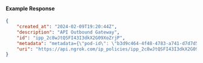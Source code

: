 <!-- Code generated for API Clients. DO NOT EDIT. -->

#### Example Response

```json
{
	"created_at": "2024-02-09T19:20:44Z",
	"description": "API Outbound Gateway",
	"id": "ipp_2c8wJtQSFI43I3dkX2G09XoZrjP",
	"metadata": "metadata={\"pod-id\": \"b3d9c464-4f48-4783-a741-d7d7d5db310f\"}",
	"uri": "https://api.ngrok.com/ip_policies/ipp_2c8wJtQSFI43I3dkX2G09XoZrjP"
}
```
